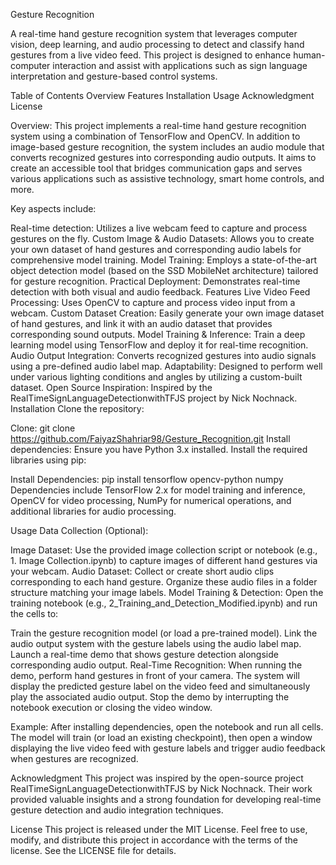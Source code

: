 Gesture Recognition

A real-time hand gesture recognition system that leverages computer vision, deep learning, and audio processing to detect and classify hand gestures from a live video feed. This project is designed to enhance human-computer interaction and assist with applications such as sign language interpretation and gesture-based control systems.

Table of Contents
Overview
Features
Installation
Usage
Acknowledgment
License

Overview:
This project implements a real-time hand gesture recognition system using a combination of TensorFlow and OpenCV. In addition to image-based gesture recognition, the system includes an audio module that converts recognized gestures into corresponding audio outputs. It aims to create an accessible tool that bridges communication gaps and serves various applications such as assistive technology, smart home controls, and more.

Key aspects include:

Real-time detection: Utilizes a live webcam feed to capture and process gestures on the fly.
Custom Image & Audio Datasets: Allows you to create your own dataset of hand gestures and corresponding audio labels for comprehensive model training.
Model Training: Employs a state-of-the-art object detection model (based on the SSD MobileNet architecture) tailored for gesture recognition.
Practical Deployment: Demonstrates real-time detection with both visual and audio feedback.
Features
Live Video Feed Processing: Uses OpenCV to capture and process video input from a webcam.
Custom Dataset Creation: Easily generate your own image dataset of hand gestures, and link it with an audio dataset that provides corresponding sound outputs.
Model Training & Inference: Train a deep learning model using TensorFlow and deploy it for real-time recognition.
Audio Output Integration: Converts recognized gestures into audio signals using a pre-defined audio label map.
Adaptability: Designed to perform well under various lighting conditions and angles by utilizing a custom-built dataset.
Open Source Inspiration: Inspired by the RealTimeSignLanguageDetectionwithTFJS project by Nick Nochnack.
Installation
Clone the repository:

Clone:
git clone https://github.com/FaiyazShahriar98/Gesture_Recognition.git
Install dependencies: Ensure you have Python 3.x installed. Install the required libraries using pip:

Install Dependencies:
pip install tensorflow opencv-python numpy
Dependencies include TensorFlow 2.x for model training and inference, OpenCV for video processing, NumPy for numerical operations, and additional libraries for audio processing.

Usage
Data Collection (Optional):

Image Dataset: Use the provided image collection script or notebook (e.g., 1. Image Collection.ipynb) to capture images of different hand gestures via your webcam.
Audio Dataset: Collect or create short audio clips corresponding to each hand gesture. Organize these audio files in a folder structure matching your image labels.
Model Training & Detection:
Open the training notebook (e.g., 2_Training_and_Detection_Modified.ipynb) and run the cells to:

Train the gesture recognition model (or load a pre-trained model).
Link the audio output system with the gesture labels using the audio label map.
Launch a real-time demo that shows gesture detection alongside corresponding audio output.
Real-Time Recognition:
When running the demo, perform hand gestures in front of your camera. The system will display the predicted gesture label on the video feed and simultaneously play the associated audio output. Stop the demo by interrupting the notebook execution or closing the video window.

Example:
After installing dependencies, open the notebook and run all cells. The model will train (or load an existing checkpoint), then open a window displaying the live video feed with gesture labels and trigger audio feedback when gestures are recognized.

Acknowledgment
This project was inspired by the open-source project RealTimeSignLanguageDetectionwithTFJS by Nick Nochnack. Their work provided valuable insights and a strong foundation for developing real-time gesture detection and audio integration techniques.

License
This project is released under the MIT License. Feel free to use, modify, and distribute this project in accordance with the terms of the license. See the LICENSE file for details.

